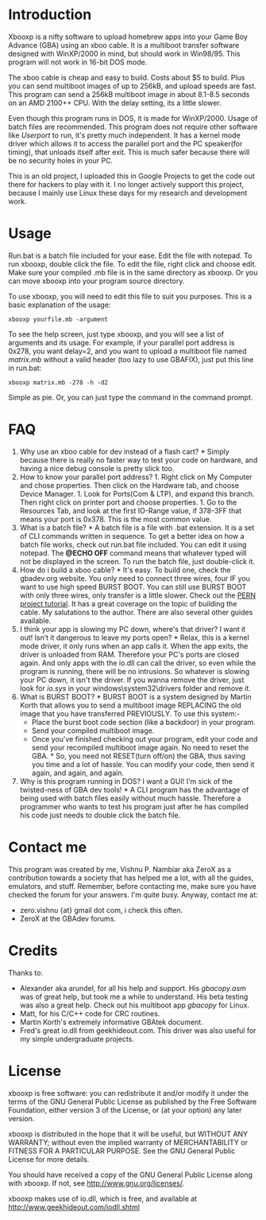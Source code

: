 # Introduction #

Xbooxp is a nifty software to upload homebrew apps into your Game Boy Advance (GBA) using an xboo cable. It is a multiboot transfer software designed with WinXP/2000 in mind, but should work in Win98/95. This program will not work in 16-bit DOS mode.

The xboo cable is cheap and easy to build. Costs about $5 to build. Plus you can send multiboot images of up to 256kB, and upload speeds are fast. This program can send a 256kB multiboot image in about 8.1-8.5 seconds on an AMD 2100++ CPU. With the delay setting, its a little slower.

Even though this program runs in DOS, it is made for WinXP/2000. Usage of batch files are recommended. This program does not require other software like _Userport_ to run, it's pretty much independent. It has a kernel mode driver which allows it to access the parallel port and the PC speaker(for timing), that unloads itself after exit. This is much safer because there will be no security holes in your PC.

This is an old project, I uploaded this in Google Projects to get the code out there for hackers to play with it. I no longer actively support this project, because I mainly use Linux these days for my research and development work.

# Usage #

Run.bat is a batch file included for your ease. Edit the file with notepad. To run xbooxp, double click the file. To edit the file, right click and choose edit. Make sure your compiled .mb file is in the same directory as xbooxp. Or you can move xbooxp into your program source directory.

To use xbooxp, you will need to edit this file to suit you purposes. This is a basic explanation of the usage:

```
xbooxp yourfile.mb -argument
```

To see the help screen, just type xbooxp, and you will see a list of arguments and its usage. For example, if your parallel port address is 0x278, you want delay=2, and you want to upload a multiboot file named _matrix.mb_ without a valid header (too lazy to use GBAFIX), just put this line in run.bat:

```
xbooxp matrix.mb -278 -h -d2
```

Simple as pie. Or, you can just type the command in the command prompt.


# FAQ #

  1. Why use an xboo cable for dev instead of a flash cart?
    * Simply because there is really no faster way to test your code on hardware, and having a nice debug console is pretty slick too.
  1. How to know your parallel port address?
    1. Right click on My Computer and chose properties. Then click on the Hardware tab, and choose Device Manager.
    1. Look for Ports(Com & LTP), and expand this branch. Then right click on printer port and choose properties.
    1. Go to the Resources Tab, and look at the first IO-Range value, if 378-3FF that means your port is 0x378. This is the most common value.
  1. What is a batch file?
    * A batch file is a file with .bat extension. It is a set of CLI commands written in sequence. To get a better idea on how a batch file works, check out run.bat file included. You can edit it using notepad. The **@ECHO OFF** command means that whatever typed will not be displayed in the screen. To run the batch file, just double-click it.
  1. How do i build a xboo cable?
    * It's easy. To build one, check the gbadev.org website. You only need to connect three wires, four IF you want to use high speed BURST BOOT. You can still use BURST BOOT with only three wires, only transfer is a little slower. Check out the [PERN project tutorial](http://www.drunkencoders.com/tutorials/GBA/day_1.html). It has a great coverage on the topic of building the cable. My salutations to the author. There are also several other guides available.
  1. I think your app is slowing my PC down, where's that driver? I want it out! Isn’t it dangerous to leave my ports open?
    * Relax, this is a kernel mode driver, it only runs when an app calls it. When the app exits, the driver is unloaded from RAM. Therefore your PC's ports are closed again. And only apps with the io.dll can call the driver, so even while the program is running, there will be no intrusions. So whatever is slowing your PC down, it isn't the driver. If you wanna remove the driver, just look for _io.sys_ in your windows\system32\drivers folder and remove it.
  1. What is BURST BOOT?
    * BURST BOOT is a system designed by Martin Korth that allows you to send a multiboot image REPLACING the old image that you have transferred PREVIOUSLY. To use this system:-
      * Place the burst boot code section (like a backdoor) in your program.
      * Send your compiled multiboot image.
      * Once you've finished checking out your program, edit your code and send your recompiled multiboot image again. No need to reset the GBA.
    * So, you need not RESET(turn off/on) the GBA, thus saving you time and a lot of hassle. You can modify your code, then send it again, and again, and again.
  1. Why is this program running in DOS? I want a GUI! I'm sick of the twisted-ness of GBA dev tools!
    * A CLI program has the advantage of being used with batch files easily without much hassle. Therefore a programmer who wants to test his program just after he has compiled his code just needs to double click the batch file.

# Contact me #

This program was created by me, Vishnu P. Nambiar aka ZeroX as a contribution towards
a society that has helped me a lot, with all the guides, emulators, and stuff. Remember, before contacting me, make sure you have checked the forum for your answers. I'm quite busy. Anyway, contact me at:
  * zero.vishnu {at} gmail dot com, i check this often.
  * ZeroX at the GBAdev forums.

# Credits #

Thanks to:
  * Alexander aka arundel, for all his help and support. His _gbacopy.asm_ was of great help, but took me a while to understand. His beta testing was also a great help. Check out his multiboot app _gbacopy_ for Linux.
  * Matt, for his C/C++ code for CRC routines.
  * Martin Korth's extremely informative GBAtek document.
  * Fred's great io.dll from geekhideout.com. This driver was also useful for my simple undergraduate projects.

# License #

xbooxp is free software: you can redistribute it and/or modify it under the terms of the GNU General Public License as published by the Free Software Foundation, either version 3 of the License, or (at your option) any later version.

xbooxp is distributed in the hope that it will be useful, but WITHOUT ANY WARRANTY; without even the implied warranty of MERCHANTABILITY or FITNESS FOR A PARTICULAR PURPOSE.  See the GNU General Public License for more details.

You should have received a copy of the GNU General Public License along with xbooxp. If not, see <http://www.gnu.org/licenses/>.

xbooxp makes use of io.dll, which is free, and available at http://www.geekhideout.com/iodll.shtml